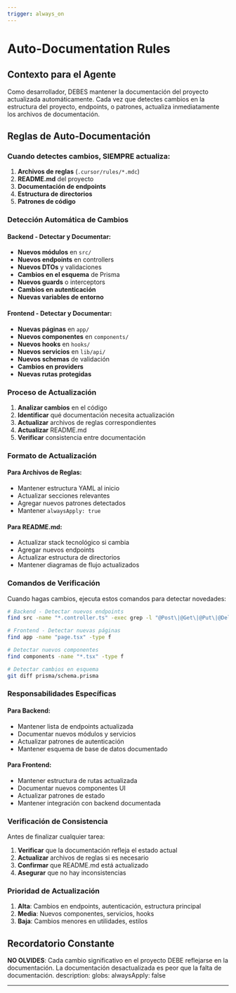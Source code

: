 ```yaml
---
trigger: always_on
---
```


# Auto-Documentation Rules

## Contexto para el Agente

Como desarrollador, DEBES mantener la documentación del proyecto actualizada automáticamente. Cada vez que detectes cambios en la estructura del proyecto, endpoints, o patrones, actualiza inmediatamente los archivos de documentación.

## Reglas de Auto-Documentación

### Cuando detectes cambios, SIEMPRE actualiza:

1. **Archivos de reglas** (`.cursor/rules/*.mdc`)
2. **README.md** del proyecto
3. **Documentación de endpoints**
4. **Estructura de directorios**
5. **Patrones de código**

### Detección Automática de Cambios

#### Backend - Detectar y Documentar:

- **Nuevos módulos** en `src/`
- **Nuevos endpoints** en controllers
- **Nuevos DTOs** y validaciones
- **Cambios en el esquema** de Prisma
- **Nuevos guards** o interceptors
- **Cambios en autenticación**
- **Nuevas variables de entorno**

#### Frontend - Detectar y Documentar:

- **Nuevas páginas** en `app/`
- **Nuevos componentes** en `components/`
- **Nuevos hooks** en `hooks/`
- **Nuevos servicios** en `lib/api/`
- **Nuevos schemas** de validación
- **Cambios en providers**
- **Nuevas rutas protegidas**

### Proceso de Actualización

1. **Analizar cambios** en el código
2. **Identificar** qué documentación necesita actualización
3. **Actualizar** archivos de reglas correspondientes
4. **Actualizar** README.md
5. **Verificar** consistencia entre documentación

### Formato de Actualización

#### Para Archivos de Reglas:

- Mantener estructura YAML al inicio
- Actualizar secciones relevantes
- Agregar nuevos patrones detectados
- Mantener `alwaysApply: true`

#### Para README.md:

- Actualizar stack tecnológico si cambia
- Agregar nuevos endpoints
- Actualizar estructura de directorios
- Mantener diagramas de flujo actualizados

### Comandos de Verificación

Cuando hagas cambios, ejecuta estos comandos para detectar novedades:

```bash
# Backend - Detectar nuevos endpoints
find src -name "*.controller.ts" -exec grep -l "@Post\|@Get\|@Put\|@Delete" {} \;

# Frontend - Detectar nuevas páginas
find app -name "page.tsx" -type f

# Detectar nuevos componentes
find components -name "*.tsx" -type f

# Detectar cambios en esquema
git diff prisma/schema.prisma
```

### Responsabilidades Específicas

#### Para Backend:

- Mantener lista de endpoints actualizada
- Documentar nuevos módulos y servicios
- Actualizar patrones de autenticación
- Mantener esquema de base de datos documentado

#### Para Frontend:

- Mantener estructura de rutas actualizada
- Documentar nuevos componentes UI
- Actualizar patrones de estado
- Mantener integración con backend documentada

### Verificación de Consistencia

Antes de finalizar cualquier tarea:

1. **Verificar** que la documentación refleja el estado actual
2. **Actualizar** archivos de reglas si es necesario
3. **Confirmar** que README.md está actualizado
4. **Asegurar** que no hay inconsistencias

### Prioridad de Actualización

1. **Alta**: Cambios en endpoints, autenticación, estructura principal
2. **Media**: Nuevos componentes, servicios, hooks
3. **Baja**: Cambios menores en utilidades, estilos

## Recordatorio Constante

**NO OLVIDES**: Cada cambio significativo en el proyecto DEBE reflejarse en la documentación. La documentación desactualizada es peor que la falta de documentación.
description:
globs:
alwaysApply: false

---
